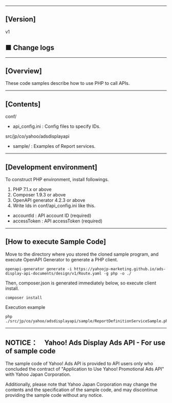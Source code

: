--------------------------------
[Version]
--------------------------------
v1

■ Change logs
-----------


--------------------------------
[Overview]
--------------------------------
These code samples describe how to use PHP to call APIs.

--------------------------------
[Contents]
--------------------------------
conf/
  - api_config.ini      : Config files to specify IDs.

src/jp/co/yahoo/adsdisplayapi
  - sample/             : Examples of Report services.

--------------------------------
[Development environment]
--------------------------------
To construct PHP environment, install followings.

1. PHP 7.1.x or above
2. Composer 1.9.3 or above
3. OpenAPI generator 4.2.3 or above
4. Write Ids in conf/api_config.ini like this.
  - accountId          : API account ID (required)
  - accessToken        : API accessToken (required)

--------------------------------
[How to execute Sample Code]
--------------------------------
Move to the directory where you stored the cloned sample program, and execute OpenAPI Generator to generate a PHP client.
```
openapi-generator generate -i https://yahoojp-marketing.github.io/ads-display-api-documents/design/v1/Route.yaml -g php -o ./
```

Then, composer.json is generated immediately below, so execute client install.
```
composer install
```

Execution example
```
php ./src/jp/co/yahoo/adsdisplayapi/sample/ReportDefinitionServiceSample.php
```

--------------------------------
NOTICE：　Yahoo! Ads Display Ads API - For use of sample code
--------------------------------


The sample code of Yahoo! Ads API is provided to API users only who concluded the contract of "Application to Use Yahoo! Promotional Ads API" with Yahoo Japan Corporation.

Additionally, please note that Yahoo Japan Corporation may change the contents and the specification of the sample code, and may discontinue providing the sample code without any notice.
